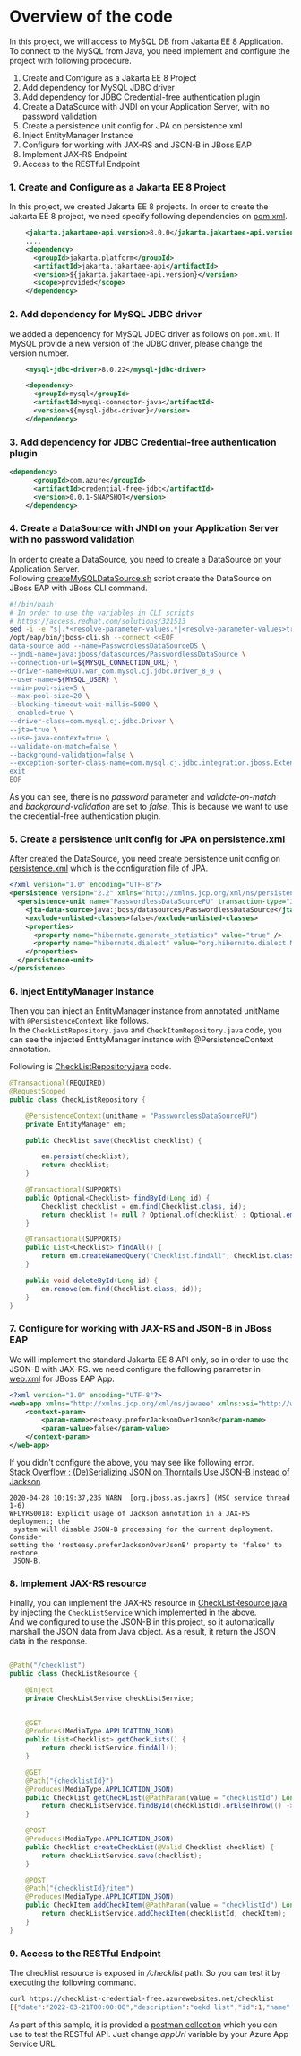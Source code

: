 # Overview of the code

In this project, we will access to MySQL DB from Jakarta EE 8 Application.
To connect to the MySQL from Java, you need implement and configure the project with following procedure.

1. Create and Configure as a Jakarta EE 8 Project
2. Add dependency for MySQL JDBC driver 
3. Add dependency for JDBC Credential-free authentication plugin
4. Create a DataSource with JNDI on your Application Server, with no password validation
5. Create a persistence unit config for JPA on persistence.xml
6. Inject EntityManager Instance
7. Configure for working with JAX-RS and JSON-B in JBoss EAP
8. Implement JAX-RS Endpoint
9. Access to the RESTful Endpoint

### 1. Create and Configure as a Jakarta EE 8 Project

In this project, we created Jakarta EE 8 projects. In order to create the Jakarta EE 8 project, we need specify following dependencies on [pom.xml](pom.xml).

```xml
    <jakarta.jakartaee-api.version>8.0.0</jakarta.jakartaee-api.version>
    ....
    <dependency>
      <groupId>jakarta.platform</groupId>
      <artifactId>jakarta.jakartaee-api</artifactId>
      <version>${jakarta.jakartaee-api.version}</version>
      <scope>provided</scope>
    </dependency>
```

### 2. Add dependency for MySQL JDBC driver 

we added a dependency for MySQL JDBC driver as follows on `pom.xml`. If MySQL provide a new version of the JDBC driver, please change the version number.

```xml
    <mysql-jdbc-driver>8.0.22</mysql-jdbc-driver>

    <dependency>
      <groupId>mysql</groupId>
      <artifactId>mysql-connector-java</artifactId>
      <version>${mysql-jdbc-driver}</version>
    </dependency>
```
### 3. Add dependency for JDBC Credential-free authentication plugin
```xml
<dependency>
      <groupId>com.azure</groupId>
      <artifactId>credential-free-jdbc</artifactId>
      <version>0.0.1-SNAPSHOT</version>
    </dependency>
```

### 4. Create a DataSource with JNDI on your Application Server with no password validation 

In order to create a DataSource, you need to create a DataSource on your Application Server.  
Following [createMySQLDataSource.sh](src/main/webapp/WEB-INF/createMySQLDataSource.sh) script create the DataSource on JBoss EAP with JBoss CLI command.

```bash
#!/bin/bash
# In order to use the variables in CLI scripts
# https://access.redhat.com/solutions/321513
sed -i -e "s|.*<resolve-parameter-values.*|<resolve-parameter-values>true</resolve-parameter-values>|g" /opt/eap/bin/jboss-cli.xml
/opt/eap/bin/jboss-cli.sh --connect <<EOF
data-source add --name=PasswordlessDataSourceDS \
--jndi-name=java:jboss/datasources/PasswordlessDataSource \
--connection-url=${MYSQL_CONNECTION_URL} \
--driver-name=ROOT.war_com.mysql.cj.jdbc.Driver_8_0 \
--user-name=${MYSQL_USER} \
--min-pool-size=5 \
--max-pool-size=20 \
--blocking-timeout-wait-millis=5000 \
--enabled=true \
--driver-class=com.mysql.cj.jdbc.Driver \
--jta=true \
--use-java-context=true \
--validate-on-match=false \
--background-validation=false \
--exception-sorter-class-name=com.mysql.cj.jdbc.integration.jboss.ExtendedMysqlExceptionSorter
exit
EOF
```
As you can see, there is no _password_ parameter and _validate-on-match_ and 
_background-validation_ are set to *false*. This is because we want to use the credential-free authentication plugin.

### 5. Create a persistence unit config for JPA on persistence.xml

After created the DataSource, you need create persistence unit config on [persistence.xml](src/main/resources/META-INF/persistence.xml) which is the configuration file of JPA.

```xml
<?xml version="1.0" encoding="UTF-8"?>
<persistence version="2.2" xmlns="http://xmlns.jcp.org/xml/ns/persistence" xmlns:xsi="http://www.w3.org/2001/XMLSchema-instance" xsi:schemaLocation="http://xmlns.jcp.org/xml/ns/persistence http://xmlns.jcp.org/xml/ns/persistence/persistence_2_2.xsd">
  <persistence-unit name="PasswordlessDataSourcePU" transaction-type="JTA">
    <jta-data-source>java:jboss/datasources/PasswordlessDataSource</jta-data-source>
    <exclude-unlisted-classes>false</exclude-unlisted-classes>
    <properties>
      <property name="hibernate.generate_statistics" value="true" />
      <property name="hibernate.dialect" value="org.hibernate.dialect.MySQLDialect" />
    </properties>
  </persistence-unit>
</persistence>

```

### 6. Inject EntityManager Instance

Then you can inject an EntityManager instance from annotated unitName with `@PersistenceContext` like follows.  
In the `CheckListRepository.java` and `CheckItemRepository.java` code, you can see the injected  EntityManager instance with @PersistenceContext annotation.

Following is [CheckListRepository.java](src/main/java/com/azure/samples/repository/CheckListRepository.java) code.

```java
@Transactional(REQUIRED)
@RequestScoped
public class CheckListRepository {

    @PersistenceContext(unitName = "PasswordlessDataSourcePU")
    private EntityManager em;

    public Checklist save(Checklist checklist) {

        em.persist(checklist);
        return checklist;
    }

    @Transactional(SUPPORTS)
    public Optional<Checklist> findById(Long id) {
        Checklist checklist = em.find(Checklist.class, id);
        return checklist != null ? Optional.of(checklist) : Optional.empty();
    }

    @Transactional(SUPPORTS)
    public List<Checklist> findAll() {
        return em.createNamedQuery("Checklist.findAll", Checklist.class).getResultList();
    }

    public void deleteById(Long id) {
        em.remove(em.find(Checklist.class, id));
    }
}
```

### 7. Configure for working with JAX-RS and JSON-B in JBoss EAP

We will implement the standard Jakarta EE 8 API only, so in order to use the JSON-B with JAX-RS. we need configure the following parameter in [web.xml](src/main/webapp/WEB-INF/web.xml) for JBoss EAP App.

```xml
<?xml version="1.0" encoding="UTF-8"?>
<web-app xmlns="http://xmlns.jcp.org/xml/ns/javaee" xmlns:xsi="http://www.w3.org/2001/XMLSchema-instance" xsi:schemaLocation="http://xmlns.jcp.org/xml/ns/javaee http://xmlns.jcp.org/xml/ns/javaee/web-app_4_0.xsd" version="4.0">
    <context-param>
        <param-name>resteasy.preferJacksonOverJsonB</param-name>
        <param-value>false</param-value>
    </context-param>
</web-app>
```

If you didn't configure the above, you may see like following error.  
[Stack Overflow : (De)Serializing JSON on Thorntails Use JSON-B Instead of Jackson](https://stackoverflow.com/questions/61483229/deserializing-json-on-thorntails-use-json-b-instead-of-jackson).

```
2020-04-28 10:19:37,235 WARN  [org.jboss.as.jaxrs] (MSC service thread 1-6) 
WFLYRS0018: Explicit usage of Jackson annotation in a JAX-RS deployment; the
 system will disable JSON-B processing for the current deployment. Consider 
setting the 'resteasy.preferJacksonOverJsonB' property to 'false' to restore
 JSON-B.
```

### 8. Implement JAX-RS resource

Finally, you can implement the JAX-RS resource in [CheckListResource.java](src/main/java/com/azure/samples/controller/CheckListResource.java) by injecting the `CheckListService` which implemented in the above.  
And we configured to use the JSON-B in this project, so it automatically marshall the JSON data from Java object. As a result, it return the JSON data in the response.

```java

@Path("/checklist")
public class CheckListResource {

    @Inject
    private CheckListService checkListService;

	
    @GET
	@Produces(MediaType.APPLICATION_JSON)
	public List<Checklist> getCheckLists() {		
		return checkListService.findAll();
	}

    @GET
	@Path("{checklistId}")
	@Produces(MediaType.APPLICATION_JSON)
	public Checklist getCheckList(@PathParam(value = "checklistId") Long checklistId) {
		return checkListService.findById(checklistId).orElseThrow(() -> new ResourceNotFoundException("checklist  " + checklistId + " not found"));
	}

    @POST
    @Produces(MediaType.APPLICATION_JSON)
    public Checklist createCheckList(@Valid Checklist checklist) {
        return checkListService.save(checklist);
    }

    @POST
    @Path("{checklistId}/item")
    @Produces(MediaType.APPLICATION_JSON)
    public CheckItem addCheckItem(@PathParam(value = "checklistId") Long checklistId, @Valid CheckItem checkItem) {
        return checkListService.addCheckItem(checklistId, checkItem);
    }
}
```

### 9. Access to the RESTful Endpoint

The checklist resource is exposed in _/checklist_ path. So you can test it by executing the following command.

```bash
curl https://checklist-credential-free.azurewebsites.net/checklist
[{"date":"2022-03-21T00:00:00","description":"oekd list","id":1,"name":"hajshd"},{"date":"2022-03-21T00:00:00","description":"oekd list","id":2,"name":"hajshd"},{"date":"2022-03-21T00:00:00","description":"oekd list","id":3,"name":"hajshd"}]
```

As part of this sample, it is provided a [postman collection](postman/check_lists_request.postman_collection.json) which you can use to test the RESTful API. Just change _appUrl_ variable by your Azure App Service URL.